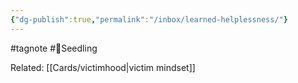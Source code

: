 ```yaml
---
{"dg-publish":true,"permalink":"/inbox/learned-helplessness/"}
---
```


#tagnote 
#🌱Seedling 



Related: [[Cards/victimhood\|victim mindset]]
